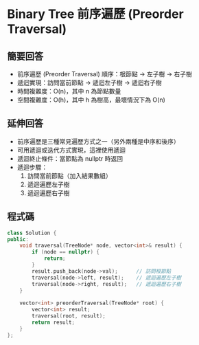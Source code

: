 # Binary Tree 前序遍歷 (Preorder Traversal)

## 簡要回答
- 前序遍歷 (Preorder Traversal) 順序：根節點 -> 左子樹 -> 右子樹
- 遞迴實現：訪問當前節點 -> 遞迴左子樹 -> 遞迴右子樹
- 時間複雜度：O(n)，其中 n 為節點數量
- 空間複雜度：O(h)，其中 h 為樹高，最壞情況下為 O(n)

## 延伸回答
- 前序遍歷是三種常見遍歷方式之一（另外兩種是中序和後序）
- 可用遞迴或迭代方式實現，這裡使用遞迴
- 遞迴終止條件：當節點為 nullptr 時返回
- 遞迴步驟：
  1. 訪問當前節點（加入結果數組）
  2. 遞迴遍歷左子樹
  3. 遞迴遍歷右子樹


## 程式碼
```cpp
class Solution {
public:
    void traversal(TreeNode* node, vector<int>& result) {
        if (node == nullptr) {
            return;
        }
        result.push_back(node->val);      // 訪問根節點
        traversal(node->left, result);    // 遞迴遍歷左子樹
        traversal(node->right, result);   // 遞迴遍歷右子樹
    }
    
    vector<int> preorderTraversal(TreeNode* root) {
        vector<int> result;
        traversal(root, result);
        return result;
    }
};
```

